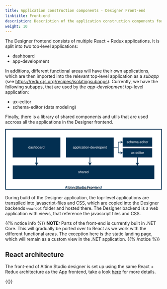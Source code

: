 ```yaml
---
title: Application construction components - Designer Front-end
linktitle: Front-end
description: Description of the application construction components for Altinn Studio Designer Front-end
weight: 10
---
```


The Designer frontend consists of multiple React + Redux applications. It is split into two top-level applications:
- dashboard
- app-development

In additions, different functional areas will have their own applications, which are then imported into the relevant top-level application as a _subapp_ 
(see https://redux.js.org/recipes/isolatingsubapps). Currently, we have the following subapps, that are used by the _app-development_ top-level application:
- ux-editor
- schema-editor (data modeling)

Finally, there is a library of shared components and utils that are used accross all the applications in the Designer frontend.

![High-level overview of Designer frontend applications](/community/contributing/handbook/front-end/getting-started/structure-studio.drawio.svg "High-level overview of Designer frontend applications")

During build of the Designer application, the top-level applications are transpiled into javascript-files and CSS, which are copied into the Designer backends `wwwroot` folder and hosted there.
The Designer backend is a web application with views, that reference the javascript files and CSS.

{{% notice info %}}
**NOTE:** Parts of the front-end is currently built in .NET Core.
This will gradually be ported over to React as we work with the different functional areas. The exception here is the static landing page, which will remain
as a custom view in the .NET application.
{{% /notice %}}


## React architecture

The front-end of Altinn Studio designer is set up using the same React + Redux architecture as the App frontend, take a look [here](/technology/architecture/components/application/construction/app/app-frontend/react) 
for more details.

{{<children />}}
